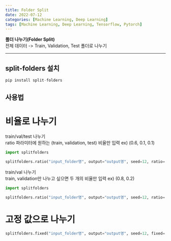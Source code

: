 ```yaml
---
title: Folder Split
date: 2022-07-12
categories: [Machine Learning, Deep Learning]
tags: [Machine Learning, Deep Learning, Tensorflow, Pytorch]
---
```


**폴더 나누기(Folder Split)**  
전체 데이터 -> Train, Validation, Test 폴더로 나누기

---  


## split-folders 설치  
```python
pip install split-folders
```

## 사용법  

# 비율로 나누기  
train/val/test 나누기  
ratio 파라미터에 원하는 (train, validation, test) 비율만 입력 ex) (0.6, 0.1, 0.1)  
```python
import splitfolders

splitfolders.ratio("input_folder명", output="output명", seed=12, ratio=(.6, .1, .1))
```

train/val 나누기  
train, validation만 나누고 싶으면 두 개의 비율만 입력 ex) (0.8, 0.2)  
```python  
import splitfolders

splitfolders.ratio("input_folder명", output="output명", seed=12, ratio=(.8, .2))
```

# 고정 값으로 나누기

```python
splitfolders.fixed("input_folder명", output="output명", seed=12, fixed=(100, 100)) 
```
